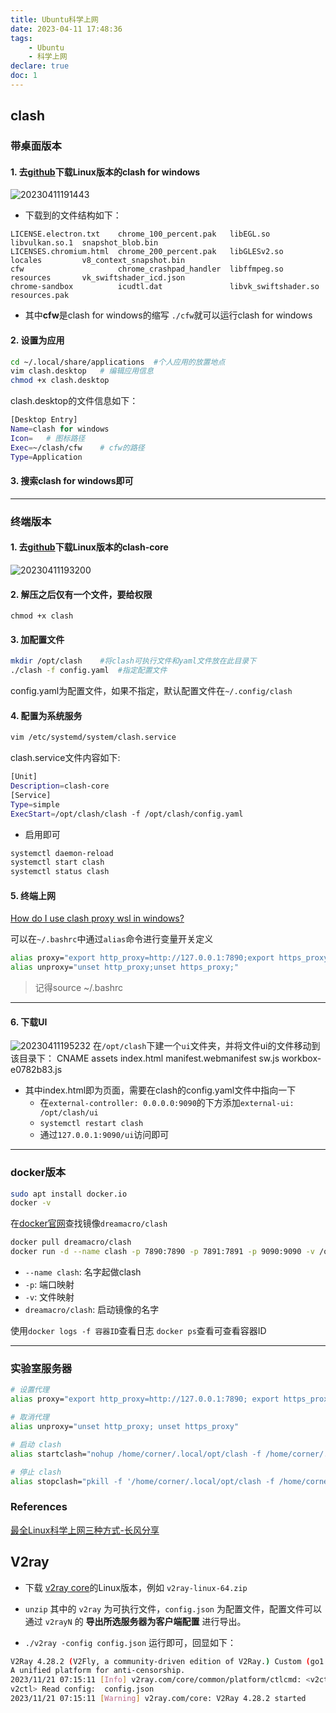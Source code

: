 ```yaml
---
title: Ubuntu科学上网
date: 2023-04-11 17:48:36
tags:
    - Ubuntu
    - 科学上网
declare: true
doc: 1
---
```

## clash
### 带桌面版本<!--more-->
#### 1. 去[github](https://github.com/Fndroid/clash_for_windows_pkg/releases)下载Linux版本的clash for windows
![20230411191443](https://cdn.jsdelivr.net/gh/Corner430/Picture/images/20230411191443.png)

- 下载到的文件结构如下：
```
LICENSE.electron.txt    chrome_100_percent.pak   libEGL.so             libvulkan.so.1  snapshot_blob.bin
LICENSES.chromium.html  chrome_200_percent.pak   libGLESv2.so          locales         v8_context_snapshot.bin
cfw                     chrome_crashpad_handler  libffmpeg.so          resources       vk_swiftshader_icd.json
chrome-sandbox          icudtl.dat               libvk_swiftshader.so  resources.pak
```
- 其中**cfw**是clash for windows的缩写
`./cfw`就可以运行clash for windows

#### 2. 设置为应用
```bash
cd ~/.local/share/applications  #个人应用的放置地点
vim clash.desktop   # 编辑应用信息
chmod +x clash.desktop
```

clash.desktop的文件信息如下：
```bash
[Desktop Entry]
Name=clash for windows
Icon=   # 图标路径
Exec=~/clash/cfw    # cfw的路径
Type=Application
```

#### 3. 搜索clash for windows即可

---------------------------------------------

### 终端版本
#### 1. 去[github](https://github.com/Dreamacro/clash/releases)下载Linux版本的clash-core
![20230411193200](https://cdn.jsdelivr.net/gh/Corner430/Picture/images/20230411193200.png)

#### 2. 解压之后仅有一个文件，要给权限
`chmod +x clash`

#### 3. 加配置文件
```bash
mkdir /opt/clash    #将clash可执行文件和yaml文件放在此目录下
./clash -f config.yaml  #指定配置文件
```
config.yaml为配置文件，如果不指定，默认配置文件在`~/.config/clash`

#### 4. 配置为系统服务
```bash
vim /etc/systemd/system/clash.service
```
clash.service文件内容如下:
```bash
[Unit]
Description=clash-core
[Service]
Type=simple
ExecStart=/opt/clash/clash -f /opt/clash/config.yaml
```

- 启用即可
```bash
systemctl daemon-reload
systemctl start clash
systemctl status clash
```

#### 5. 终端上网
[How do I use clash proxy wsl in windows?](https://corner430.github.io/2023/04/05/How-do-I-use-clash-proxy-wsl-in-windows/#more)

可以在`~/.bashrc`中通过`alias`命令进行变量开关定义
```bash
alias proxy="export http_proxy=http://127.0.0.1:7890;export https_proxy=http://127.0.0.1:7890"
alias unproxy="unset http_proxy;unset https_proxy;"
```
> 记得source ~/.bashrc

-----------------------------------------------

#### 6. 下载UI
![20230411195232](https://cdn.jsdelivr.net/gh/Corner430/Picture/images/20230411195232.png)
在`/opt/clash`下建一个`ui`文件夹，并将文件ui的文件移动到该目录下：
CNAME  assets  index.html  manifest.webmanifest  sw.js  workbox-e0782b83.js
- 其中index.html即为页面，需要在clash的config.yaml文件中指向一下
    - 在`external-controller: 0.0.0.0:9090`的下方添加`external-ui: /opt/clash/ui`
    - `systemctl restart clash`
    - 通过`127.0.0.1:9090/ui`访问即可

---------------------------------------------------

### docker版本
```bash
sudo apt install docker.io
docker -v
```
在[docker官网](https://hub.docker.com/)查找镜像`dreamacro/clash`
```bash
docker pull dreamacro/clash
docker run -d --name clash -p 7890:7890 -p 7891:7891 -p 9090:9090 -v /opt/clash/config.yaml:/root/.config/clash/config.yaml -v /opt/clash/ui:/opt/clash/ui dreamacro/clash
```
- `--name clash`: 名字起做clash
- `-p`: 端口映射
- `-v`: 文件映射
- `dreamacro/clash`: 启动镜像的名字

使用`docker logs -f 容器ID`查看日志
`docker ps`查看可查看容器ID

-----------------------------------------------
### 实验室服务器
```bash
# 设置代理
alias proxy="export http_proxy=http://127.0.0.1:7890; export https_proxy=http://127.0.0.1:7890"

# 取消代理
alias unproxy="unset http_proxy; unset https_proxy"

# 启动 clash
alias startclash="nohup /home/corner/.local/opt/clash -f /home/corner/.local/opt/config.yaml > /home/corner/.local/opt/output.log 2>&1 &"

# 停止 clash
alias stopclash="pkill -f '/home/corner/.local/opt/clash -f /home/corner/.local/opt/config.yaml'"

```


### References
[最全Linux科学上网三种方式-长风分享](https://www.youtube.com/watch?v=VOlWdNZAq_o&list=WL&index=15&t=942s&ab_channel=%E9%95%BF%E9%A3%8E%E5%88%86%E4%BA%AB)

## V2ray
- 下载 [v2ray core](https://github.com/v2ray/v2ray-core)的Linux版本，例如 `v2ray-linux-64.zip`

- `unzip`
其中的 `v2ray` 为可执行文件，`config.json` 为配置文件，配置文件可以通过 `v2rayN` 的 **导出所选服务器为客户端配置** 进行导出。

- `./v2ray -config config.json` 运行即可，回显如下：

```bash
V2Ray 4.28.2 (V2Fly, a community-driven edition of V2Ray.) Custom (go1.15.2 linux/amd64)
A unified platform for anti-censorship.
2023/11/21 07:15:11 [Info] v2ray.com/core/common/platform/ctlcmd: <v2ctl message>
v2ctl> Read config:  config.json
2023/11/21 07:15:11 [Warning] v2ray.com/core: V2Ray 4.28.2 started
```